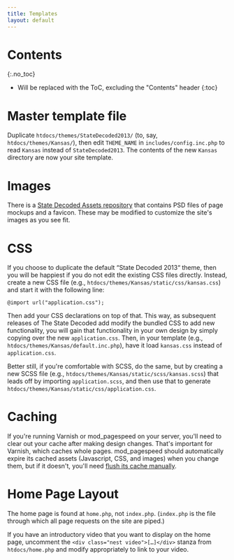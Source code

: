 ```yaml
---
title: Templates
layout: default
---
```


# Contents
{:.no_toc}

* Will be replaced with the ToC, excluding the "Contents" header
{:toc}

# Master template file
Duplicate `htdocs/themes/StateDecoded2013/` (to, say, `htdocs/themes/Kansas/`), then edit `THEME_NAME` in `includes/config.inc.php` to read `Kansas` instead of `StateDecoded2013`. The contents of the new `Kansas` directory are now your site template.

# Images
There is a [State Decoded Assets repository](https://github.com/statedecoded/statedecoded-assets/) that contains PSD files of page mockups and a favicon. These may be modified to customize the site's images as you see fit.

# CSS
If you choose to duplicate the default “State Decoded 2013“ theme, then you will be happiest if you do not edit the existing CSS files directly. Instead, create a new CSS file (e.g., `htdocs/themes/Kansas/static/css/kansas.css`) and start it with the following line:

~~~
@import url("application.css");
~~~

Then add your CSS declarations on top of that. This way, as subsequent releases of The State Decoded add modify the bundled CSS to add new functionality, you will gain that functionality in your own design by simply copying over the new `application.css`. Then, in your template (e.g., `htdocs/themes/Kansas/default.inc.php`), have it load `kansas.css` instead of `application.css`.

Better still, if you're comfortable with SCSS, do the same, but by creating a new SCSS file (e.g., `htdocs/themes/Kansas/static/scss/kansas.scss`) that leads off by importing `application.scss`, and then use that to generate `htdocs/themes/Kansas/static/css/application.css`.

# Caching
If you're running Varnish or mod_pagespeed on your server, you'll need to clear out your cache after making design changes. That's important for Varnish, which caches whole pages. mod_pagespeed should automatically expire its cached assets (Javascript, CSS, and images) when you change them, but if it doesn't, you'll need [flush its cache manually](https://developers.google.com/speed/pagespeed/module/system#flush_cache).

# Home Page Layout
The home page is found at `home.php`, not `index.php`. (`index.php` is the file through which all page requests on the site are piped.)

If you have an introductory video that you want to display on the home page, uncomment the `<div class="nest video">[…]</div>` stanza from `htdocs/home.php` and modify appropriately to link to your video.
